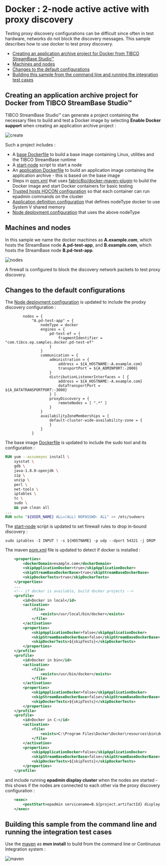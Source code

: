 # Docker : 2-node active active with proxy discovery

Testing proxy discovery configurations can be difficult since often in test hardware, networks
do not block the discovery messages.  This sample describes how to use docker to test proxy discovery.

* [Creating an application archive project for Docker from TIBCO StreamBase Studio&trade;](#creating-an-application-archive-project-for-docker-from-tibco-streambase-studio-trade)
* [Machines and nodes](#machines-and-nodes)
* [Changes to the default configurations](#changes-to-the-default-configurations)
* [Building this sample from the command line and running the integration test cases](#building-this-sample-from-the-command-line-and-running-the-integration-test-cases)

## Creating an application archive project for Docker from TIBCO StreamBase Studio&trade;

TIBCO StreamBase Studio&trade; can generate a project containing the necessary files to build and 
test a Docker image by selecting **Enable Docker support** when creating an application archive project :

![create](images/create.png)

Such a project includes :

* A [base Dockerfile](../../main/docker/base/Dockerfile) to build a base image containing Linux, utilities and the TIBCO StreamBase runtime
* A [start-node](../../main/docker/base/start-node) script to start a node
* An [application Dockerfile](../../main/docker/application/Dockerfile) to build an application image containing the application archive - this is based on the base image
* Steps in [pom.xml](../../../pom.xml) that uses [fabric8io/docker-maven-plugin](http://dmp.fabric8.io/) to build the Docker image and start Docker containers for basic testing
* [Trusted hosts HOCON configuration](../../main/configurations/security.conf) so that each container can run epadmin commands on the cluster
* [Application definition configuration](../../main/configurations/app.conf) that defines nodeType docker to use System V shared memory
* [Node deployment configuration](../../main/configurations/defaultnode.conf) that uses the above nodeType

## Machines and nodes

In this sample we name the docker machines as **A.example.com**,  which hosts the StreamBase node **A.pd-test-app**, and **B.example.com**, which hosts the StreamBase node **B.pd-test-app**.

![nodes](images/two-node-docker.svg)

A firewall is configured to block the discovery network packets to test proxy discovery.

## Changes to the default configurations

The [Node deployment configuration](../../main/configurations/defaultnode.conf) is updated to include the 
prodxy discovery configuration :

```
        nodes = {
            "A.pd-test-app" = { 
            	nodeType = docker
                engines = {
                    pd-test-ef = {
                        fragmentIdentifier = "com.tibco.ep.samples.docker.pd-test-ef"                                                                
                    }                                                    
                }
                communication = {
                    administration = {
                        address = ${A_HOSTNAME:-A.example.com}
                        transportPort = ${A_ADMINPORT:-2000}
                    }
                    distributionListenerInterfaces = [ {
                        address = ${A_HOSTNAME:-A.example.com}
                        dataTransportPort = ${A_DATATRANSPORTPORT:-3000}
                    } ]
                    proxyDiscovery = {
                        remoteNodes = [ ".*" ]
                    }
                }
                availabilityZoneMemberships = {
                    default-cluster-wide-availability-zone = {
                    }
                }
            }
```

The base image [Dockerfile](../../main/docker/base/Dockerfile) is updated to include the sudo tool and its configuration :

```dockerfile
RUN yum --assumeyes install \
    sysstat \
    gdb \
    java-1.8.0-openjdk \
    zip \
    unzip \
    perl \
    net-tools \
    iptables \
    tc \
    sudo \
    && yum clean all
...
RUN echo "${USER_NAME} ALL=(ALL) NOPASSWD: ALL" >> /etc/sudoers
```

The [start-node](../../main/docker/base/start-node) script is updated to set firewall rules to drop in-bound discovery :

```shell
sudo iptables -I INPUT ! -s ${HOSTNAME} -p udp --dport 54321 -j DROP
```

The maven [pom.xml](../../../pom.xml) file is updated to detect if docker is installed :

```xml
    <properties>
        <dockerDomain>example.com</dockerDomain>
        <skipApplicationDocker>true</skipApplicationDocker>
        <skipStreamBaseDockerBase>true</skipStreamBaseDockerBase>
        <skipDockerTests>true</skipDockerTests>
    </properties>
    ...
    <!-- if docker is available, build docker projects -->
    <profile>
        <id>Docker in local</id>
        <activation>
            <file>
                <exists>/usr/local/bin/docker</exists>
            </file>
        </activation>
        <properties>
            <skipApplicationDocker>false</skipApplicationDocker>
            <skipStreamBaseDockerBase>false</skipStreamBaseDockerBase>
            <skipDockerTests>${skipTests}</skipDockerTests>
        </properties>
    </profile>
    <profile>
        <id>Docker in bin</id>
        <activation>
            <file>
                <exists>/usr/bin/docker</exists>
            </file>
        </activation>
        <properties>
            <skipApplicationDocker>false</skipApplicationDocker>
            <skipStreamBaseDockerBase>false</skipStreamBaseDockerBase>
            <skipDockerTests>${skipTests}</skipDockerTests>
        </properties>
    </profile>
    <profile>
        <id>Docker in C:</id>
        <activation>
            <file>
                <exists>C:\Program Files\Docker\Docker\resources\bin\docker.exe</exists>
            </file>
        </activation>
        <properties>
            <skipApplicationDocker>false</skipApplicationDocker>
            <skipStreamBaseDockerBase>false</skipStreamBaseDockerBase>
            <skipDockerTests>${skipTests}</skipDockerTests>
        </properties>
    </profile>
``` 

and include running **epadmin display cluster** when the nodes are started - this shows if the nodes are connected to each other via the proxy discovery configuration :

```xml
    <exec>
        <postStart>epadmin servicename=B.${project.artifactId} display cluster</postStart>
    </exec>
```

## Building this sample from the command line and running the integration test cases

Use the [maven](https://maven.apache.org) as **mvn install** to build from the command line or Continuous Integration system :

![maven](images/maven.gif)
